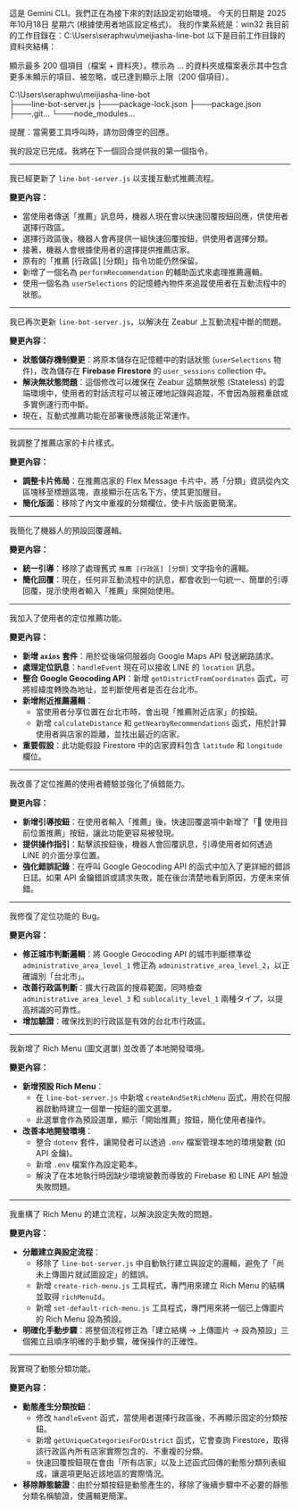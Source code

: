 這是 Gemini CLI。我們正在為接下來的對話設定初始環境。
今天的日期是 2025年10月18日 星期六 (根據使用者地區設定格式)。
我的作業系統是：win32
我目前的工作目錄在：C:\Users\seraphwu\meijiasha-line-bot
以下是目前工作目錄的資料夾結構：

顯示最多 200 個項目（檔案 + 資料夾）。標示為 ... 的資料夾或檔案表示其中包含更多未顯示的項目、被忽略，或已達到顯示上限（200 個項目）。

C:\Users\seraphwu\meijiasha-line-bot\
├───line-bot-server.js
├───package-lock.json
├───package.json
├───.git...
└───node_modules...

提醒：當需要工具呼叫時，請勿回傳空的回應。

我的設定已完成。我將在下一個回合提供我的第一個指令。

---

我已經更新了 `line-bot-server.js` 以支援互動式推薦流程。

**變更內容：**

*   當使用者傳送「推薦」訊息時，機器人現在會以快速回覆按鈕回應，供使用者選擇行政區。
*   選擇行政區後，機器人會再提供一組快速回覆按鈕，供使用者選擇分類。
*   接著，機器人會根據使用者的選擇提供推薦店家。
*   原有的「推薦 [行政區] [分類]」指令功能仍然保留。
*   新增了一個名為 `performRecommendation` 的輔助函式來處理推薦邏輯。
*   使用一個名為 `userSelections` 的記憶體內物件來追蹤使用者在互動流程中的狀態。

---

我已再次更新 `line-bot-server.js`，以解決在 Zeabur 上互動流程中斷的問題。

**變更內容：**

*   **狀態儲存機制變更**：將原本儲存在記憶體中的對話狀態 (`userSelections` 物件)，改為儲存在 **Firebase Firestore** 的 `user_sessions` collection 中。
*   **解決無狀態問題**：這個修改可以確保在 Zeabur 這類無狀態 (Stateless) 的雲端環境中，使用者的對話流程可以被正確地記錄與追蹤，不會因為服務重啟或多實例運行而中斷。
*   現在，互動式推薦功能在部署後應該能正常運作。

---

我調整了推薦店家的卡片樣式。

**變更內容：**

*   **調整卡片佈局**：在推薦店家的 Flex Message 卡片中，將「分類」資訊從內文區塊移至標題區塊，直接顯示在店名下方，使其更加醒目。
*   **簡化版面**：移除了內文中重複的分類欄位，使卡片版面更簡潔。

---

我簡化了機器人的預設回覆邏輯。

**變更內容：**

*   **統一引導**：移除了處理舊式 `推薦 [行政區] [分類]` 文字指令的邏輯。
*   **簡化回覆**：現在，任何非互動流程中的訊息，都會收到一句統一、簡單的引導回覆，提示使用者輸入「推薦」來開始使用。

---

我加入了使用者的定位推薦功能。

**變更內容：**

*   **新增 `axios` 套件**：用於從後端伺服器向 Google Maps API 發送網路請求。
*   **處理定位訊息**：`handleEvent` 現在可以接收 LINE 的 `location` 訊息。
*   **整合 Google Geocoding API**：新增 `getDistrictFromCoordinates` 函式，可將經緯度轉換為地址，並判斷使用者是否在台北市。
*   **新增附近推薦邏輯**：
    *   當使用者分享位置在台北市時，會出現「推薦附近店家」的按鈕。
    *   新增 `calculateDistance` 和 `getNearbyRecommendations` 函式，用於計算使用者與店家的距離，並找出最近的店家。
*   **重要假設**：此功能假設 Firestore 中的店家資料包含 `latitude` 和 `longitude` 欄位。

---

我改善了定位推薦的使用者體驗並強化了偵錯能力。

**變更內容：**

*   **新增引導按鈕**：在使用者輸入「推薦」後，快速回覆選項中新增了「📍 使用目前位置推薦」按鈕，讓此功能更容易被發現。
*   **提供操作指引**：點擊該按鈕後，機器人會回覆訊息，引導使用者如何透過 LINE 的介面分享位置。
*   **強化錯誤記錄**：在呼叫 Google Geocoding API 的函式中加入了更詳細的錯誤日誌。如果 API 金鑰錯誤或請求失敗，能在後台清楚地看到原因，方便未來偵錯。

---

我修復了定位功能的 Bug。

**變更內容：**

*   **修正城市判斷邏輯**：將 Google Geocoding API 的城市判斷標準從 `administrative_area_level_1` 修正為 `administrative_area_level_2`，以正確識別「台北市」。
*   **改善行政區判斷**：擴大行政區的搜尋範圍，同時檢查 `administrative_area_level_3` 和 `sublocality_level_1` 兩種タイプ，以提高辨識的可靠性。
*   **增加驗證**：確保找到的行政區是有效的台北市行政區。

---

我新增了 Rich Menu (圖文選單) 並改善了本地開發環境。

**變更內容：**

*   **新增預設 Rich Menu**：
    *   在 `line-bot-server.js` 中新增 `createAndSetRichMenu` 函式，用於在伺服器啟動時建立一個單一按鈕的圖文選單。
    *   此選單會作為預設選單，顯示「開始推薦」按鈕，簡化使用者操作。
*   **改善本地開發環境**：
    *   整合 `dotenv` 套件，讓開發者可以透過 `.env` 檔案管理本地的環境變數 (如 API 金鑰)。
    *   新增 `.env` 檔案作為設定範本。
    *   解決了在本地執行時因缺少環境變數而導致的 Firebase 和 LINE API 驗證失敗問題。

---

我重構了 Rich Menu 的建立流程，以解決設定失敗的問題。

**變更內容：**

*   **分離建立與設定流程**：
    *   移除了 `line-bot-server.js` 中自動執行建立與設定的邏輯，避免了「尚未上傳圖片就試圖設定」的錯誤。
    *   新增 `create-rich-menu.js` 工具程式，專門用來建立 Rich Menu 的結構並取得 `richMenuId`。
    *   新增 `set-default-rich-menu.js` 工具程式，專門用來將一個已上傳圖片的 Rich Menu 設為預設。
*   **明確化手動步驟**：將整個流程修正為「建立結構 -> 上傳圖片 -> 設為預設」三個獨立且順序明確的手動步驟，確保操作的正確性。

---

我實現了動態分類功能。

**變更內容：**

*   **動態產生分類按鈕**：
    *   修改 `handleEvent` 函式，當使用者選擇行政區後，不再顯示固定的分類按鈕。
    *   新增 `getUniqueCategoriesForDistrict` 函式，它會查詢 Firestore，取得該行政區內所有店家實際包含的、不重複的分類。
    *   快速回覆按鈕現在會由「所有店家」以及上述函式回傳的動態分類列表組成，讓選項更貼近該地區的實際情況。
*   **移除靜態驗證**：由於分類按鈕是動態產生的，移除了後續步驟中不必要的靜態分類名稱驗證，使邏輯更簡潔。